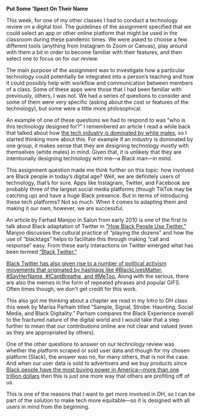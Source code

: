 **Put Some ‘Spect On Their Name**

This week, for one of my other classes I had to conduct a technology review on a digital tool. The guidelines of the assignment specified that we could select an app or other online platform that might be used in the classroom during these pandemic times. We were asked to choose a few different tools (anything from Instagram to Zoom or Canvas), play around with them a bit in order to become familiar with their features, and then select one to focus on for our review. 

The main purpose of the assignment was to investigate how a particular technology could potentially be integrated into a person’s teaching and how it could possibly help with workflow and communication between members of a class. Some of these apps were those that I had been familiar with previously, others, I was not. We had a series of questions to consider and some of them were very specific (asking about the cost or features of the technology), but some were a little more philosophical. 

An example of one of these questions we had to respond to was “who is this technology designed for?” I remembered an article I read a while back that talked about how [the tech industry is dominated by white males](https://qz.com/940660/tech-is-overwhelmingly-male-and-men-are-just-fine-with-that/), so I started thinking more about this. For example if an industry is dominated by one group, it makes sense that they are designing technology mostly with themselves (white males) in mind. Given that, it is unlikely that they are intentionally designing technology with me—a Black man—in mind.

This assignment question made me think further on this topic: how involved are Black people in today’s digital age? Well, we are definitely users of technology, that’s for sure. Apps like Instagram, Twitter, and Facebook are probably three of the largest social media platforms (though TikTok may be catching up) and have a huge Black presence. But in terms of introducing these tech platforms? Not so much. When it comes to adapting them and making it our own, however, we are successful. 

An article by Farhad Manjoo in Salon from early 2010 is one of the first to talk about Black adaptation of Twitter in [“How Black People Use Twitter.”](https://slate.com/technology/2010/08/how-black-people-use-twitter.html) Manjoo discusses the cultural practice of “playing the dozens” and how the use of “blacktags” helps to facilitate this through making “call and response” easy. From these early interactions on Twitter emerged what has been termed [“Black Twitter.”](https://news.virginia.edu/content/black-twitter-101-what-it-where-did-it-originate-where-it-headed)

[Black Twitter has also given rise to a number of political activism movements that originated by hashtags like #BlackLivesMatter, #SayHerName, #ICantBreathe, and #MeToo.](https://www.theguardian.com/technology/2019/dec/23/ten-years-black-twitter-watchdog) Along with the serious, there are also the memes in the form of repeated phrases and popular GIFS. Often times though, we don’t get credit for this work. 

This also got me thinking about a chapter we read in my Intro to DH class this week by Marisa Parham titled “Sample, Signal, Strobe: Haunting, Social Media, and Black Digitality.” Parham compares the Black Experience overall to the fractured nature of the digital world and I would take that a step further to mean that our contributions online are not clear and valued (even as they are appropriated by others). 

One of the other questions to answer on our technology review was whether the platform scraped or sold user data and though for my chosen platform (Slack), the answer was no, for many others, that is not the case. And when our user data is sold to advertisers and we buy products since [Black people have the most buying power in America—more than one trillion dollars](https://newsone.com/3901998/black-buying-power-by-numbers-history-making/) then this is just one more way that others are profiting off of us.

This is one of the reasons that I want to get more involved in DH, so I can be part of the solution to make tech more equitable—so it is designed with all users in mind from the beginning.



